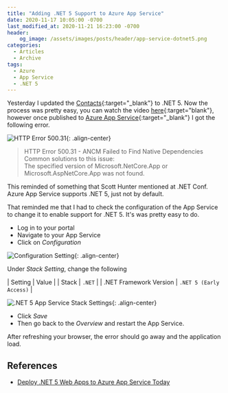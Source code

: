 ```yaml
---
title: "Adding .NET 5 Support to Azure App Service"
date: 2020-11-17 10:05:00 -0700
last_modified_at: 2020-11-21 16:23:00 -0700
header:
    og_image: /assets/images/posts/header/app-service-dotnet5.png
categories:
  - Articles
  - Archive
tags:
  - Azure
  - App Service
  - .NET 5
---
```

Yesterday I updated the [Contacts](https://www.github.com/jguadagno/contacts){:target="_blank"} to .NET 5.  Now the process was pretty easy, you can watch the video [here](https://youtu.be/9eD0WfVizbE){:target="blank"}, however once published to [Azure App Service](https://azure.microsoft.com/en-us/services/app-service/?wt.mc_id=DT-MVP-4024623){:target="_blank"} I got the following error.

![HTTP Error 500.31](/assets/images/posts/dotnet5-appservice-500-31.png){: .align-center}

> HTTP Error 500.31 - ANCM Failed to Find Native Dependencies  
> Common solutions to this issue:  
> The specified version of Microsoft.NetCore.App or Microsoft.AspNetCore.App was not found.  

This reminded of something that Scott Hunter mentioned at .NET Conf.  Azure App Service supports .NET 5, just not by default.

That reminded me that I had to check the configuration of the App Service to change it to enable support for .NET 5.  It's was pretty easy to do.

* Log in to your portal
* Navigate to your App Service
* Click on *Configuration*

![Configuration Setting](/assets/images/posts/dotnet5-appservice-configuration.png){: .align-center}

Under *Stack Setting*, change the following

| Setting | Value |
| Stack | `.NET` |
| .NET Framework Version | `.NET 5 (Early Access)` |

![.NET 5 App Service Stack Settings](/assets/images/posts/dotnet5-appservice-stack-setting.png){: .align-center}

* Click *Save*
* Then go back to the *Overview* and restart the App Service.

After refreshing your browser, the error should go away and the application load.

## References

* [Deploy .NET 5 Web Apps to Azure App Service Today](https://devblogs.microsoft.com/aspnet/announcing-asp-net-core-in-net-5/#deploy-net-5-web-apps-to-azure-app-service-today?wt.mc_id=DT-MVP-4024623)
